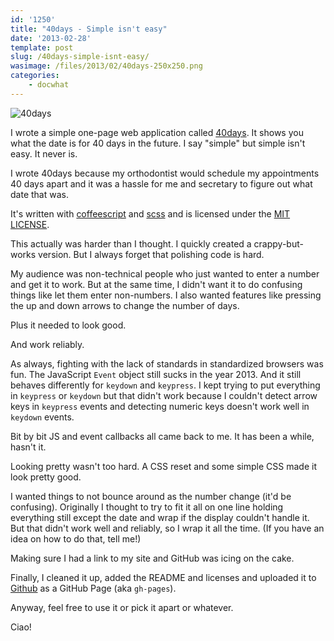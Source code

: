 ```yaml
---
id: '1250'
title: "40days - Simple isn't easy"
date: '2013-02-28'
template: post
slug: /40days-simple-isnt-easy/
wasimage: /files/2013/02/40days-250x250.png
categories:
    - docwhat
---
```


![40days](40days.png 'Screenshot of 40days web app')

I wrote a simple one-page web application called
[40days](http://docwhat.github.com/40days/). It shows you what the date is for
40 days in the future. I say "simple" but simple isn't easy. It never is.

<!-- more -->

I wrote 40days because my orthodontist would schedule my appointments 40 days
apart and it was a hassle for me and secretary to figure out what date that
was.

It's written with [coffeescript](http://coffeescript.org/) and
[scss](http://sass-lang.com/) and is licensed under the
[MIT LICENSE](http://opensource.org/licenses/MIT).

This actually was harder than I thought. I quickly created a crappy-but-works
version. But I always forget that polishing code is hard.

My audience was non-technical people who just wanted to enter a number and get
it to work. But at the same time, I didn't want it to do confusing things like
let them enter non-numbers. I also wanted features like pressing the up and
down arrows to change the number of days.

Plus it needed to look good.

And work reliably.

As always, fighting with the lack of standards in standardized browsers was
fun. The JavaScript `Event` object still sucks in the year 2013. And it still
behaves differently for `keydown` and `keypress`. I kept trying to put
everything in `keypress` or `keydown` but that didn't work because I couldn't
detect arrow keys in `keypress` events and detecting numeric keys doesn't work
well in `keydown` events.

Bit by bit JS and event callbacks all came back to me. It has been a while,
hasn't it.

Looking pretty wasn't too hard. A CSS reset and some simple CSS made it look
pretty good.

I wanted things to not bounce around as the number change (it'd be confusing).
Originally I thought to try to fit it all on one line holding everything still
except the date and wrap if the display couldn't handle it. But that didn't
work well and reliably, so I wrap it all the time. (If you have an idea on how
to do that, tell me!)

Making sure I had a link to my site and GitHub was icing on the cake.

Finally, I cleaned it up, added the README and licenses and uploaded it to
[Github](http://github.com/docwhat) as a GitHub Page (aka `gh-pages`).

Anyway, feel free to use it or pick it apart or whatever.

Ciao!

